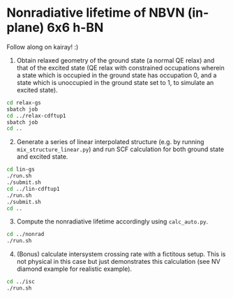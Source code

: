 Nonradiative lifetime of NBVN (in-plane) 6x6 h-BN
===========

Follow along on kairay! :)

1. Obtain relaxed geometry of the ground state (a normal QE relax) and that of the excited state (QE relax with constrained occupations wherein a state which is occupied in the ground state has occupation 0, and a state which is unoccupied in the ground state set to 1, to simulate an excited state).

```bash
cd relax-gs
sbatch job
cd ../relax-cdftup1
sbatch job
cd ..
```

2. Generate a series of linear interpolated structure (e.g. by running `mix_structure_linear.py`) and run SCF calculation for both ground state and excited state.

```bash
cd lin-gs
./run.sh
./submit.sh
cd ../lin-cdftup1
./run.sh
./submit.sh
cd ..
```

3. Compute the nonradiative lifetime accordingly using `calc_auto.py`.

```bash
cd ../nonrad
./run.sh
```


4. (Bonus) calculate intersystem crossing rate with a fictitous setup. This is not physical in this case but just demonstrates this calculation (see NV diamond example for realistic example).

```bash
cd ../isc
./run.sh
```
